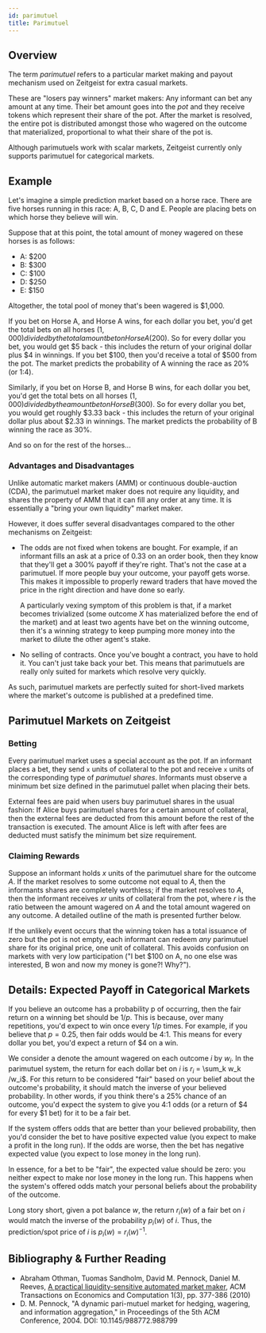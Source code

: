```yaml
---
id: parimutuel
title: Parimutuel
---
```


## Overview

The term _parimutuel_ refers to a particular market making and payout mechanism
used on Zeitgeist for extra casual markets.

These are "losers pay winners" market makers: Any informant can bet any amount
at any time. Their bet amount goes into the _pot_ and they receive tokens which
represent their share of the pot. After the market is resolved, the entire pot
is distributed amongst those who wagered on the outcome that materialized,
proportional to what their share of the pot is.

Although parimutuels work with scalar markets, Zeitgeist currently only supports
parimutuel for categorical markets.

## Example

Let's imagine a simple prediction market based on a horse race. There are five
horses running in this race: A, B, C, D and E. People are placing bets on which
horse they believe will win.

Suppose that at this point, the total amount of money wagered on these horses is
as follows:

- A: $200
- B: $300
- C: $100
- D: $250
- E: $150

Altogether, the total pool of money that's been wagered is $1,000.

If you bet on Horse A, and Horse A wins, for each dollar you bet, you'd get the
total bets on all horses ($1,000) divided by the total amount bet on Horse A
($200). So for every dollar you bet, you would get $5 back - this includes the
return of your original dollar plus $4 in winnings. If you bet $100, then you'd
receive a total of $500 from the pot. The market predicts the probability of A
winning the race as 20% (or 1:4).

Similarly, if you bet on Horse B, and Horse B wins, for each dollar you bet,
you'd get the total bets on all horses ($1,000) divided by the amount bet on
Horse B ($300). So for every dollar you bet, you would get roughly $3.33 back -
this includes the return of your original dollar plus about $2.33 in winnings.
The market predicts the probability of B winning the race as 30%.

And so on for the rest of the horses...

### Advantages and Disadvantages

Unlike automatic market makers (AMM) or continuous double-auction (CDA), the
parimutuel market maker does not require any liquidity, and shares the property
of AMM that it can fill any order at any time. It is essentially a "bring your
own liquidity" market maker.

However, it does suffer several disadvantages compared to the other mechanisms
on Zeitgeist:

- The odds are not fixed when tokens are bought. For example, if an informant
  fills an ask at a price of 0.33 on an order book, then they know that they'll
  get a 300% payoff if they're right. That's not the case at a parimutuel. If
  more people buy your outcome, your payoff gets worse. This makes it impossible
  to properly reward traders that have moved the price in the right direction
  and have done so early.

  A particularly vexing symptom of this problem is that, if a market becomes
  trivialized (some outcome $X$ has materialized before the end of the market)
  and at least two agents have bet on the winning outcome, then it's a winning
  strategy to keep pumping more money into the market to dilute the other
  agent's stake.

- No selling of contracts. Once you've bought a contract, you have to hold it.
  You can't just take back your bet. This means that parimutuels are really only
  suited for markets which resolve very quickly.

As such, parimutuel markets are perfectly suited for short-lived markets where
the market's outcome is published at a predefined time.

## Parimutuel Markets on Zeitgeist

### Betting

Every parimutuel market uses a special account as the pot. If an informant
places a bet, they send `x` units of collateral to the pot and receive `x` units
of the corresponding type of _parimutuel shares_. Informants must observe a
minimum bet size defined in the parimutuel pallet when placing their bets.

<!-- TODO External fees to be defined in the general section on Zeitgeist markets in a later PR. -->

External fees are paid when users buy parimutuel shares in the usual fashion: If
Alice buys parimutuel shares for a certain amount of collateral, then the
external fees are deducted from this amount before the rest of the transaction
is executed. The amount Alice is left with after fees are deducted must satisfy
the minimum bet size requirement.

### Claiming Rewards

Suppose an informant holds $x$ units of the parimutuel share for the outcome
$A$. If the market resolves to some outcome not equal to $A$, then the
informants shares are completely worthless; if the market resolves to $A$, then
the informant receives $xr$ units of collateral from the pot, where $r$ is the
ratio between the amount wagered on $A$ and the total amount wagered on any
outcome. A detailed outline of the math is presented further below.

If the unlikely event occurs that the winning token has a total issuance of zero
but the pot is not empty, each informant can redeem _any_ parimutuel share for
its original price, one unit of collateral. This avoids confusion on markets
with very low participation ("I bet $100 on A, no one else was interested, B won
and now my money is gone?! Why?").

## Details: Expected Payoff in Categorical Markets

If you believe an outcome has a probability p of occurring, then the fair return
on a winning bet should be $1/p$. This is because, over many repetitions, you'd
expect to win once every $1/p$ times. For example, if you believe that
$p = 0.25$, then fair odds would be 4:1. This means for every dollar you bet,
you'd expect a return of $4 on a win.

We consider a denote the amount wagered on each outcome $i$ by $w_i$. In the
parimutuel system, the return for each dollar bet on $i$ is $r_i$ = \sum_k w_k
/w_i$. For this return to be considered "fair" based on your belief about the
outcome's probability, it should match the inverse of your believed probability.
In other words, if you think there's a 25% chance of an outcome, you'd expect
the system to give you 4:1 odds (or a return of $4 for every $1 bet) for it to
be a fair bet.

If the system offers odds that are better than your believed probability, then
you'd consider the bet to have positive expected value (you expect to make a
profit in the long run). If the odds are worse, then the bet has negative
expected value (you expect to lose money in the long run).

In essence, for a bet to be "fair", the expected value should be zero: you
neither expect to make nor lose money in the long run. This happens when the
system's offered odds match your personal beliefs about the probability of the
outcome.

Long story short, given a pot balance $w$, the return $r_i(w)$ of a fair bet on
$i$ would match the inverse of the probability $p_i(w)$ of $i$. Thus, the
prediction/spot price of $i$ is $p_i(w) = r_i(w)^{-1}$.

## Bibliography & Further Reading

- Abraham Othman, Tuomas Sandholm, David M. Pennock, Daniel M. Reeves,
  [A practical liquidity-sensitive automated market maker](https://www.researchgate.net/publication/221445031_A_practical_liquidity-sensitive_automated_market_maker),
  ACM Transactions on Economics and Computation 1(3), pp. 377-386 (2010)
- D. M. Pennock, "A dynamic pari-mutuel market for hedging, wagering, and
  information aggregation," in Proceedings of the 5th ACM Conference, 2004. DOI:
  10.1145/988772.988799
